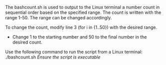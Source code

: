 The bashcount.sh is used to output to the Linux terminal a number count in sequential order based on the specified range. The count is written with the range 1-50. The range can be changed accordingly. 

To change the count, modify line 3 (for i in {1..50}) with the desired range. 
  - Change 1 to the starting number and 50 to the final number in the desired count.

Use the following command to run the script from a Linux terminal: ./bashcount.sh
*Ensure the script is executable*

